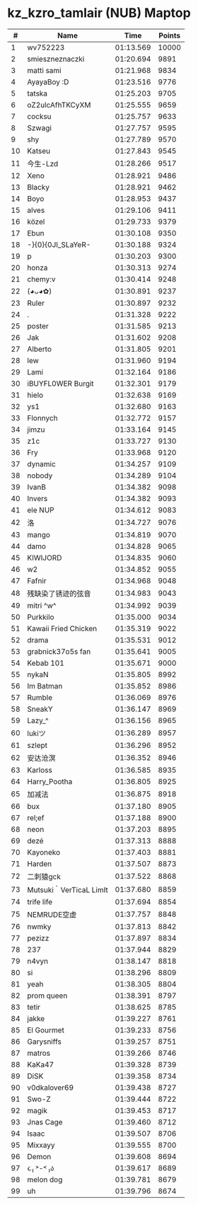 # kz_kzro_tamlair (NUB) Maptop

|  # | Name | Time | Points |
|-------------- | -------------- | -------------- | -------------- | 
| 1 | wv752223 | 01:13.569 | 10000 | 
| 2 | smieszneznaczki | 01:20.694 | 9891 | 
| 3 | matti sami | 01:21.968 | 9834 | 
| 4 | AyayaBoy :D | 01:23.516 | 9776 | 
| 5 | tatska | 01:25.203 | 9705 | 
| 6 | oZ2ulcAfhTKCyXM | 01:25.555 | 9659 | 
| 7 | cocksu | 01:25.757 | 9633 | 
| 8 | Szwagi | 01:27.757 | 9595 | 
| 9 | shy | 01:27.789 | 9570 | 
| 10 | Katseu | 01:27.843 | 9545 | 
| 11 | 今生-Lzd | 01:28.266 | 9517 | 
| 12 | Xeno | 01:28.921 | 9486 | 
| 13 | Blacky | 01:28.921 | 9462 | 
| 14 | Boyo | 01:28.953 | 9437 | 
| 15 | alves | 01:29.106 | 9411 | 
| 16 | közel | 01:29.733 | 9379 | 
| 17 | Ebun | 01:30.108 | 9350 | 
| 18 | -}{0}{0JI_SLaYeR- | 01:30.188 | 9324 | 
| 19 | p | 01:30.203 | 9300 | 
| 20 | honza | 01:30.313 | 9274 | 
| 21 | chemy:v | 01:30.414 | 9248 | 
| 22 | (◕ᴗ◕✿) | 01:30.891 | 9237 | 
| 23 | Ruler | 01:30.897 | 9232 | 
| 24 | . | 01:31.328 | 9222 | 
| 25 | poster | 01:31.585 | 9213 | 
| 26 | Jak | 01:31.602 | 9208 | 
| 27 | Alberto | 01:31.805 | 9201 | 
| 28 | lew | 01:31.960 | 9194 | 
| 29 | Lami | 01:32.164 | 9186 | 
| 30 | iBUYFL0WER Burgit | 01:32.301 | 9179 | 
| 31 | hielo | 01:32.638 | 9169 | 
| 32 | ys1 | 01:32.680 | 9163 | 
| 33 | Flonnych | 01:32.772 | 9157 | 
| 34 | jimzu | 01:33.164 | 9145 | 
| 35 | z1c | 01:33.727 | 9130 | 
| 36 | Fry | 01:33.968 | 9120 | 
| 37 | dynamic | 01:34.257 | 9109 | 
| 38 | nobody | 01:34.289 | 9104 | 
| 39 | IvanB | 01:34.382 | 9098 | 
| 40 | Invers | 01:34.382 | 9093 | 
| 41 | ele NUP | 01:34.612 | 9083 | 
| 42 | 洛 | 01:34.727 | 9076 | 
| 43 | mango | 01:34.819 | 9070 | 
| 44 | damo | 01:34.828 | 9065 | 
| 45 | KIWIJORD | 01:34.835 | 9060 | 
| 46 | w2 | 01:34.852 | 9055 | 
| 47 | Fafnir | 01:34.968 | 9048 | 
| 48 | 残缺染了锈迹的弦音 | 01:34.983 | 9043 | 
| 49 | mitri ^w^ | 01:34.992 | 9039 | 
| 50 | Purkkilo | 01:35.000 | 9034 | 
| 51 | Kawaii Fried Chicken | 01:35.319 | 9022 | 
| 52 | drama | 01:35.531 | 9012 | 
| 53 | grabnick37o5s fan | 01:35.641 | 9005 | 
| 54 | Kebab 101 | 01:35.671 | 9000 | 
| 55 | nykaN | 01:35.805 | 8992 | 
| 56 | Im Batman | 01:35.852 | 8986 | 
| 57 | Rumble | 01:36.069 | 8976 | 
| 58 | SneakY | 01:36.147 | 8969 | 
| 59 | Lazy_^ | 01:36.156 | 8965 | 
| 60 | lukiツ | 01:36.289 | 8957 | 
| 61 | szlept | 01:36.296 | 8952 | 
| 62 | 安达沧溟 | 01:36.352 | 8946 | 
| 63 | Karloss | 01:36.585 | 8935 | 
| 64 | Harry_Pootha | 01:36.805 | 8925 | 
| 65 | 加减法 | 01:36.875 | 8918 | 
| 66 | bux | 01:37.180 | 8905 | 
| 67 | rel;ef | 01:37.188 | 8900 | 
| 68 | neon | 01:37.203 | 8895 | 
| 69 | dezé | 01:37.313 | 8888 | 
| 70 | Kayoneko | 01:37.403 | 8881 | 
| 71 | Harden | 01:37.507 | 8873 | 
| 72 | 二刺猿gck | 01:37.522 | 8868 | 
| 73 | Mutsuki｀VerTicaL LimIt | 01:37.680 | 8859 | 
| 74 | trife life | 01:37.694 | 8854 | 
| 75 | NEMRUDE空虚 | 01:37.757 | 8848 | 
| 76 | nwmky | 01:37.813 | 8842 | 
| 77 | pezizz | 01:37.897 | 8834 | 
| 78 | 237 | 01:37.944 | 8829 | 
| 79 | n4vyn | 01:38.147 | 8818 | 
| 80 | si | 01:38.296 | 8809 | 
| 81 | yeah | 01:38.305 | 8804 | 
| 82 | prom queen | 01:38.391 | 8797 | 
| 83 | tetir | 01:38.625 | 8785 | 
| 84 | jakke | 01:39.227 | 8761 | 
| 85 | El Gourmet | 01:39.233 | 8756 | 
| 86 | Garysniffs | 01:39.257 | 8751 | 
| 87 | matros | 01:39.266 | 8746 | 
| 88 | KaKa47 | 01:39.328 | 8739 | 
| 89 | DiSK | 01:39.358 | 8734 | 
| 90 | v0dkalover69 | 01:39.438 | 8727 | 
| 91 | Swo-Z | 01:39.444 | 8722 | 
| 92 | magik | 01:39.453 | 8717 | 
| 93 | Jnas Cage | 01:39.460 | 8712 | 
| 94 | Isaac | 01:39.507 | 8706 | 
| 95 | Mixxayy | 01:39.555 | 8700 | 
| 96 | Demon | 01:39.608 | 8694 | 
| 97 | ૮₍ ˃-˂ ₎ა | 01:39.617 | 8689 | 
| 98 | melon dog | 01:39.781 | 8679 | 
| 99 | uh | 01:39.796 | 8674 | 

